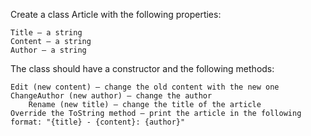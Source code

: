 Create a class Article with the following properties:

	Title – a string
	Content – a string
	Author – a string

The class should have a constructor and the following methods:

	Edit (new content) – change the old content with the new one
	ChangeAuthor (new author) – change the author
        Rename (new title) – change the title of the article
	Override the ToString method – print the article in the following format: "{title} - {content}: {author}"
